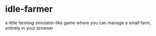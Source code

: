 # idle-farmer
a little farming simulator-like game where you can manage a small farm, entirely in your browser
